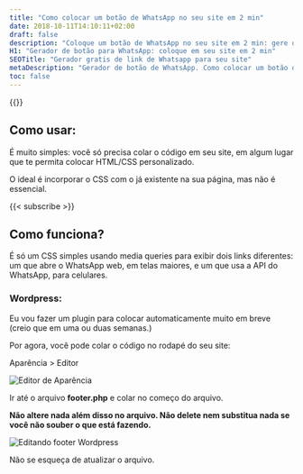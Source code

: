 ```yaml
---
title: "Como colocar um botão de WhatsApp no seu site em 2 min"
date: 2018-10-11T14:10:11+02:00
draft: false
description: "Coloque um botão de WhatsApp no seu site em 2 min: gere o botão agora e cole o código"
H1: "Gerador de botão para WhatsApp: coloque em seu site em 2 min"
SEOTitle: "Gerador gratis de link de Whatsapp para seu site"
metaDescription: "Gerador de botão de WhatsApp. Como colocar um botăo de WhatsApp no seu site em 2 minutos. É só copiar e colar. (Funciona com Wordpress, plugin em breve)."
toc: false
---
```


{{<gerador-botao-whatsapp>}}

## Como usar:

É muito simples: você só precisa colar o código em seu site, em algum lugar que te permita colocar HTML/CSS personalizado.

O ideal é incorporar o CSS com o já existente na sua página, mas não é essencial.

{{< subscribe >}}

## Como funciona?

É só um CSS simples usando media queries para exibir dois links diferentes: um que abre o WhatsApp web, em telas maiores, e um que usa a API do WhatsApp, para celulares.

### Wordpress:

Eu vou fazer um plugin para colocar automaticamente muito em breve (creio que em uma ou duas semanas.)

Por agora, você pode colar o código no rodapé do seu site:

Aparência > Editor 

![Editor de Aparência](/../img/aparencia-editor.png) 

Ir até o arquivo **footer.php** e colar no começo do arquivo.

**Não altere nada além disso no arquivo. Não delete nem substitua nada se você não souber o que está  fazendo.**

![Editando footer Wordpress](/../img/editando-footer.png) 

Não se esqueça de atualizar o arquivo.


